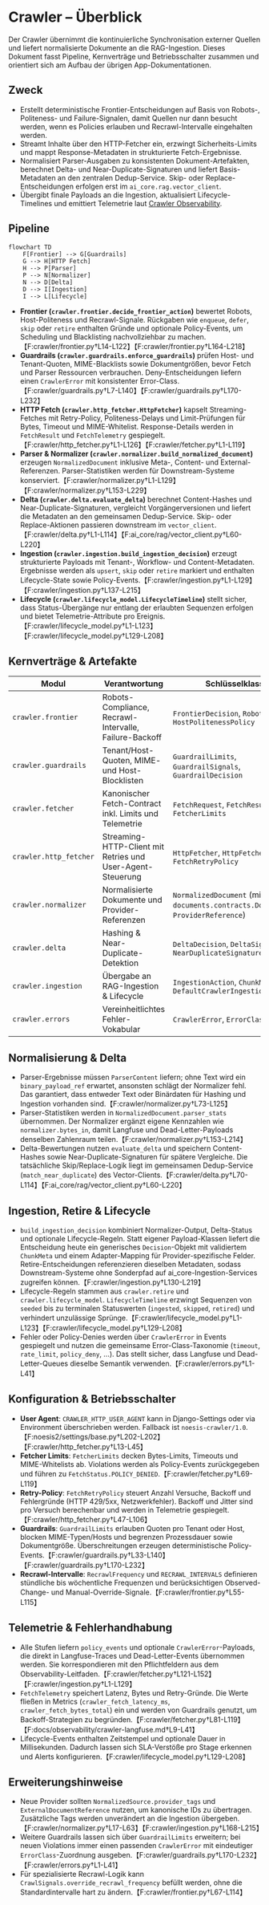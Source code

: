 # Crawler – Überblick

Der Crawler übernimmt die kontinuierliche Synchronisation externer Quellen und
liefert normalisierte Dokumente an die RAG-Ingestion. Dieses Dokument fasst
Pipeline, Kernverträge und Betriebsschalter zusammen und orientiert sich am
Aufbau der übrigen App-Dokumentationen.

## Zweck
- Erstellt deterministische Frontier-Entscheidungen auf Basis von Robots-,
  Politeness- und Failure-Signalen, damit Quellen nur dann besucht werden, wenn
  es Policies erlauben und Recrawl-Intervalle eingehalten werden.
- Streamt Inhalte über den HTTP-Fetcher ein, erzwingt Sicherheits-Limits und
  mappt Response-Metadaten in strukturierte Fetch-Ergebnisse.
- Normalisiert Parser-Ausgaben zu konsistenten Dokument-Artefakten, berechnet
  Delta- und Near-Duplicate-Signaturen und liefert Basis-Metadaten an den
  zentralen Dedup-Service. Skip- oder Replace-Entscheidungen erfolgen erst im
  `ai_core.rag.vector_client`.
- Übergibt finale Payloads an die Ingestion, aktualisiert Lifecycle-Timelines
  und emittiert Telemetrie laut [Crawler Observability](../observability/crawler-langfuse.md).

## Pipeline
```mermaid
flowchart TD
    F[Frontier] --> G[Guardrails]
    G --> H[HTTP Fetch]
    H --> P[Parser]
    P --> N[Normalizer]
    N --> D[Delta]
    D --> I[Ingestion]
    I --> L[Lifecycle]
```

- **Frontier (`crawler.frontier.decide_frontier_action`)** bewertet Robots,
  Host-Politeness und Recrawl-Signale. Rückgaben wie `enqueue`, `defer`, `skip`
  oder `retire` enthalten Gründe und optionale Policy-Events, um Scheduling und
  Blacklisting nachvollziehbar zu machen.【F:crawler/frontier.py†L14-L122】【F:crawler/frontier.py†L164-L218】
- **Guardrails (`crawler.guardrails.enforce_guardrails`)** prüfen Host- und
  Tenant-Quoten, MIME-Blacklists sowie Dokumentgrößen, bevor Fetch und Parser
  Ressourcen verbrauchen. Deny-Entscheidungen liefern einen `CrawlerError` mit
  konsistenter Error-Class.【F:crawler/guardrails.py†L7-L140】【F:crawler/guardrails.py†L170-L232】
- **HTTP Fetch (`crawler.http_fetcher.HttpFetcher`)** kapselt Streaming-Fetches
  mit Retry-Policy, Politeness-Delays und Limit-Prüfungen für Bytes, Timeout und
  MIME-Whitelist. Response-Details werden in `FetchResult` und
  `FetchTelemetry` gespiegelt.【F:crawler/http_fetcher.py†L1-L126】【F:crawler/fetcher.py†L1-L119】
- **Parser & Normalizer (`crawler.normalizer.build_normalized_document`)**
  erzeugen `NormalizedDocument` inklusive Meta-, Content- und
  External-Referenzen. Parser-Statistiken werden für Downstream-Systeme
  konserviert.【F:crawler/normalizer.py†L1-L129】【F:crawler/normalizer.py†L153-L229】
- **Delta (`crawler.delta.evaluate_delta`)** berechnet Content-Hashes und
  Near-Duplicate-Signaturen, vergleicht Vorgängerversionen und liefert die
  Metadaten an den gemeinsamen Dedup-Service. Skip- oder Replace-Aktionen
  passieren downstream im `vector_client`.【F:crawler/delta.py†L1-L114】【F:ai_core/rag/vector_client.py†L60-L220】
- **Ingestion (`crawler.ingestion.build_ingestion_decision`)** erzeugt strukturierte
  Payloads mit Tenant-, Workflow- und Content-Metadaten. Ergebnisse werden als
  `upsert`, `skip` oder `retire` markiert und enthalten Lifecycle-State sowie
  Policy-Events.【F:crawler/ingestion.py†L1-L129】【F:crawler/ingestion.py†L137-L215】
- **Lifecycle (`crawler.lifecycle_model.LifecycleTimeline`)** stellt sicher,
  dass Status-Übergänge nur entlang der erlaubten Sequenzen erfolgen und bietet
  Telemetrie-Attribute pro Ereignis.【F:crawler/lifecycle_model.py†L1-L123】【F:crawler/lifecycle_model.py†L129-L208】

## Kernverträge & Artefakte
| Modul | Verantwortung | Schlüsselklassen |
| --- | --- | --- |
| `crawler.frontier` | Robots-Compliance, Recrawl-Intervalle, Failure-Backoff | `FrontierDecision`, `RobotsPolicy`, `HostPolitenessPolicy` |
| `crawler.guardrails` | Tenant/Host-Quoten, MIME- und Host-Blocklisten | `GuardrailLimits`, `GuardrailSignals`, `GuardrailDecision` |
| `crawler.fetcher` | Kanonischer Fetch-Contract inkl. Limits und Telemetrie | `FetchRequest`, `FetchResult`, `FetcherLimits` |
| `crawler.http_fetcher` | Streaming-HTTP-Client mit Retries und User-Agent-Steuerung | `HttpFetcher`, `HttpFetcherConfig`, `FetchRetryPolicy` |
| `crawler.normalizer` | Normalisierte Dokumente und Provider-Referenzen | `NormalizedDocument` (mit `documents.contracts.DocumentMeta`, `ProviderReference`) |
| `crawler.delta` | Hashing & Near-Duplicate-Detektion | `DeltaDecision`, `DeltaSignatures`, `NearDuplicateSignature` |
| `crawler.ingestion` | Übergabe an RAG-Ingestion & Lifecycle | `IngestionAction`, `ChunkMeta`, `DefaultCrawlerIngestionAdapter` |
| `crawler.errors` | Vereinheitlichtes Fehler-Vokabular | `CrawlerError`, `ErrorClass` |

## Normalisierung & Delta
- Parser-Ergebnisse müssen `ParserContent` liefern; ohne Text wird ein
  `binary_payload_ref` erwartet, ansonsten schlägt der Normalizer fehl. Das
  garantiert, dass entweder Text oder Binärdaten für Hashing und Ingestion
  vorhanden sind.【F:crawler/normalizer.py†L73-L125】
- Parser-Statistiken werden in `NormalizedDocument.parser_stats`
  übernommen. Der Normalizer ergänzt eigene Kennzahlen wie
  `normalizer.bytes_in`, damit Langfuse und Dead-Letter-Payloads denselben
  Zahlenraum teilen.【F:crawler/normalizer.py†L153-L214】
- Delta-Bewertungen nutzen `evaluate_delta` und speichern Content-Hashes sowie
  Near-Duplicate-Signaturen für spätere Vergleiche. Die tatsächliche
  Skip/Replace-Logik liegt im gemeinsamen Dedup-Service (`match_near_duplicate`)
  des Vector-Clients.【F:crawler/delta.py†L70-L114】【F:ai_core/rag/vector_client.py†L60-L220】

## Ingestion, Retire & Lifecycle
- `build_ingestion_decision` kombiniert Normalizer-Output, Delta-Status und
  optionale Lifecycle-Regeln. Statt eigener Payload-Klassen liefert die
  Entscheidung heute ein generisches `Decision`-Objekt mit validiertem
  `ChunkMeta` und einem Adapter-Mapping für Provider-spezifische Felder.
  Retire-Entscheidungen referenzieren dieselben Metadaten, sodass
  Downstream-Systeme ohne Sonderpfad auf ai_core-Ingestion-Services
  zugreifen können.【F:crawler/ingestion.py†L130-L219】
- Lifecycle-Regeln stammen aus `crawler.retire` und `crawler.lifecycle_model`.
  `LifecycleTimeline` erzwingt Sequenzen von `seeded` bis zu terminalen
  Statuswerten (`ingested`, `skipped`, `retired`) und verhindert unzulässige
  Sprünge.【F:crawler/lifecycle_model.py†L1-L123】【F:crawler/lifecycle_model.py†L129-L208】
- Fehler oder Policy-Denies werden über `CrawlerError` in Events gespiegelt und
  nutzen die gemeinsame Error-Class-Taxonomie (`timeout`, `rate_limit`,
  `policy_deny`, …). Das stellt sicher, dass Langfuse und Dead-Letter-Queues
  dieselbe Semantik verwenden.【F:crawler/errors.py†L1-L41】

## Konfiguration & Betriebsschalter
- **User Agent**: `CRAWLER_HTTP_USER_AGENT` kann in Django-Settings oder via
  Environment überschrieben werden. Fallback ist `noesis-crawler/1.0`.【F:noesis2/settings/base.py†L202-L202】【F:crawler/http_fetcher.py†L13-L45】
- **Fetcher Limits**: `FetcherLimits` decken Bytes-Limits, Timeouts und
  MIME-Whitelists ab. Violations werden als Policy-Events zurückgegeben und
  führen zu `FetchStatus.POLICY_DENIED`.【F:crawler/fetcher.py†L69-L119】
- **Retry-Policy**: `FetchRetryPolicy` steuert Anzahl Versuche, Backoff und
  Fehlergründe (HTTP 429/5xx, Netzwerkfehler). Backoff und Jitter sind pro
  Versuch berechenbar und werden in Telemetrie gespiegelt.【F:crawler/http_fetcher.py†L47-L106】
- **Guardrails**: `GuardrailLimits` erlauben Quoten pro Tenant oder Host,
  blocken MIME-Typen/Hosts und begrenzen Prozessdauer sowie Dokumentgröße.
  Überschreitungen erzeugen deterministische Policy-Events.【F:crawler/guardrails.py†L33-L140】【F:crawler/guardrails.py†L170-L232】
- **Recrawl-Intervalle**: `RecrawlFrequency` und `RECRAWL_INTERVALS` definieren
  stündliche bis wöchentliche Frequenzen und berücksichtigen Observed-Change- und
  Manual-Override-Signale.【F:crawler/frontier.py†L55-L115】

## Telemetrie & Fehlerhandhabung
- Alle Stufen liefern `policy_events` und optionale `CrawlerError`-Payloads, die
  direkt in Langfuse-Traces und Dead-Letter-Events übernommen werden. Sie
  korrespondieren mit den Pflichtfeldern aus dem Observability-Leitfaden.【F:crawler/fetcher.py†L121-L152】【F:crawler/ingestion.py†L1-L129】
- `FetchTelemetry` speichert Latenz, Bytes und Retry-Gründe. Die Werte fließen in
  Metrics (`crawler_fetch_latency_ms`, `crawler_fetch_bytes_total`) ein und
  werden von Guardrails genutzt, um Backoff-Strategien zu begründen.【F:crawler/fetcher.py†L81-L119】【F:docs/observability/crawler-langfuse.md†L9-L41】
- Lifecycle-Events enthalten Zeitstempel und optionale Dauer in Millisekunden.
  Dadurch lassen sich SLA-Verstöße pro Stage erkennen und Alerts konfigurieren.【F:crawler/lifecycle_model.py†L129-L208】

## Erweiterungshinweise
- Neue Provider sollten `NormalizedSource.provider_tags` und `ExternalDocumentReference`
  nutzen, um kanonische IDs zu übertragen. Zusätzliche Tags werden unverändert an
  die Ingestion übergeben.【F:crawler/normalizer.py†L17-L63】【F:crawler/ingestion.py†L168-L215】
- Weitere Guardrails lassen sich über `GuardrailLimits` erweitern; bei neuen
  Violations immer einen passenden `CrawlerError` mit eindeutiger
  `ErrorClass`-Zuordnung ausgeben.【F:crawler/guardrails.py†L170-L232】【F:crawler/errors.py†L1-L41】
- Für spezialisierte Recrawl-Logik kann `CrawlSignals.override_recrawl_frequency`
  befüllt werden, ohne die Standardintervalle hart zu ändern.【F:crawler/frontier.py†L67-L114】
